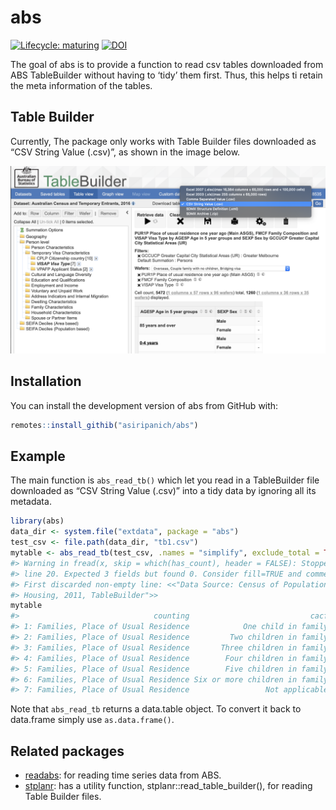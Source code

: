 
<!-- README.md is generated from README.Rmd. Please edit that file -->

# abs

<!-- badges: start -->

[![Lifecycle:
maturing](https://img.shields.io/badge/lifecycle-maturing-blue.svg)](https://www.tidyverse.org/lifecycle/#maturing)
[![DOI](https://zenodo.org/badge/228950913.svg)](https://zenodo.org/badge/latestdoi/228950913)
<!-- badges: end -->

The goal of abs is to provide a function to read csv tables downloaded
from ABS TableBuilder without having to ‘tidy’ them first. Thus, this
helps ti retain the meta information of the tables.

## Table Builder

Currently, The package only works with Table Builder files downloaded as
“CSV String Value (.csv)”, as shown in the image below.

![pic](man/figures/download-tb-file.png)

## Installation

You can install the development version of abs from GitHub with:

``` r
remotes::install_githib("asiripanich/abs")
```

## Example

The main function is `abs_read_tb()` which let you read in a
TableBuilder file downloaded as “CSV String Value (.csv)” into a tidy
data by ignoring all its metadata.

``` r
library(abs)
data_dir <- system.file("extdata", package = "abs")
test_csv <- file.path(data_dir, "tb1.csv")
mytable <- abs_read_tb(test_csv, .names = "simplify", exclude_total = TRUE)
#> Warning in fread(x, skip = which(has_count), header = FALSE): Stopped early on
#> line 20. Expected 3 fields but found 0. Consider fill=TRUE and comment.char=.
#> First discarded non-empty line: <<"Data Source: Census of Population and
#> Housing, 2011, TableBuilder">>
mytable
#>                              counting                           cacf      count
#> 1: Families, Place of Usual Residence            One child in family 16.0922299
#> 2: Families, Place of Usual Residence         Two children in family 15.1560423
#> 3: Families, Place of Usual Residence       Three children in family  5.8328819
#> 4: Families, Place of Usual Residence        Four children in family  1.5950983
#> 5: Families, Place of Usual Residence        Five children in family  0.3659169
#> 6: Families, Place of Usual Residence Six or more children in family  0.1763784
#> 7: Families, Place of Usual Residence                 Not applicable 60.7814864
```

Note that `abs_read_tb` returns a data.table object. To convert it back
to data.frame simply use `as.data.frame()`.

## Related packages

  - [readabs](https://github.com/MattCowgill/readabs): for reading time
    series data from ABS.
  - [stplanr](https://github.com/ropensci/stplanr): has a utility
    function, stplanr::read\_table\_builder(), for reading Table Builder
    files.
